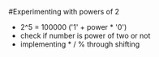 #Experimenting with powers of 2

* 2^5 = 100000 ('1' + power * '0')
* check if number is power of two or not
* implementing * / % through shifting



